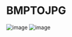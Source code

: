 # BMPTOJPG
![image](https://github.com/fanqisyx/OperateImageFile/assets/38562035/7456cadc-d923-41ae-86b3-d857aaf10420)
![image](https://github.com/fanqisyx/OperateImageFile/assets/38562035/cbd67132-3f34-4851-b6f0-44ce03e8e84b)
